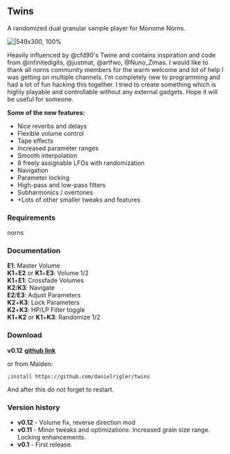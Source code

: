 ## Twins

A randomized dual granular sample player for Monome Norns.

![|549x300, 100%](https://llllllll.co/uploads/default/original/3X/2/e/2e9600ff411f4e903713e535a1e667cd7ac07624.png)


Heavily influenced by @cfd90's Twine and contains inspiration and code from @infinitedigits, @justmat, @artfwo, @Nuno_Zimas. I would like to thank all norns community members for the warm welcome and lot of help I was getting on multiple channels. I'm completely new to programming and had a lot of fun hacking this together. I tried to create something which is highly playable and controllable without any external gadgets. Hope it will be useful for someone.

**Some of the new features:**
* Nice reverbs and delays
* Flexible volume control
* Tape effects
* Increased parameter ranges
* Smooth interpolation
* 8 freely assignable LFOs with randomization
* Navigation
* Parameter locking
* High-pass and low-pass filters
* Subharmonics / overtones
* +Lots of other smaller tweaks and features

### Requirements

norns

### Documentation

**E1**: Master Volume  
**K1**+**E2** or **K1**+**E3**: Volume 1/2  
**K1**+**E1**: Crossfade Volumes  
**K2**/**K3**: Navigate  
**E2**/**E3**: Adjust Parameters  
**K2**+**K3**: Lock Parameters  
**K2**+**K3**: HP/LP Filter toggle  
**K1**+**K2** or **K1**+**K3**: Randomize 1/2
### Download

**v0.12** **[github link](https://github.com/danielrigler/twins)**

or from Maiden:
```
;install https://github.com/danielrigler/twins
```
And after this do not forget to restart. 
### Version history
* **v0.12** - Volume fix, reverse direction mod
* **v0.11** - Minor tweaks and optimizations. Increased grain size range. Locking enhancements.
* **v0.1** - First release.
